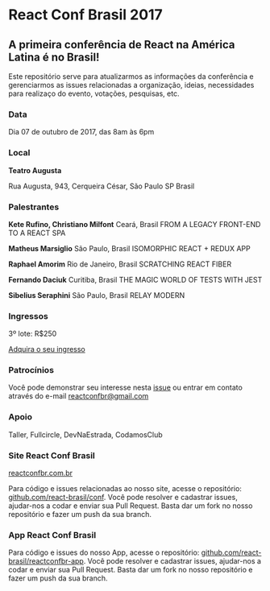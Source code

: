 # React Conf Brasil 2017

## A primeira conferência de React na América Latina é no Brasil!

Este repositório serve para atualizarmos as informações da conferência e gerenciarmos as issues relacionadas a organização, ideias, necessidades para realizaço do evento, votações, pesquisas, etc.

### Data

Dia 07 de outubro de 2017, das 8am às 6pm

### Local

**Teatro Augusta**

Rua Augusta, 943, Cerqueira César, São Paulo SP Brasil

### Palestrantes

**Kete Rufino, Christiano Milfont** Ceará, Brasil
FROM A LEGACY FRONT-END TO A REACT SPA

**Matheus Marsiglio** São Paulo, Brasil
ISOMORPHIC REACT + REDUX APP

**Raphael Amorim** Rio de Janeiro, Brasil
SCRATCHING REACT FIBER

**Fernando Daciuk** Curitiba, Brasil
THE MAGIC WORLD OF TESTS WITH JEST

**Sibelius Seraphini** São Paulo, Brasil
RELAY MODERN

### Ingressos

3º lote: R$250

[Adquira o seu ingresso](https://www.sympla.com.br/react-conf-brasil-2017__161239)

### Patrocínios

Você pode demonstrar seu interesse nesta [issue](https://github.com/react-brasil/reactconfbr/issues/7) ou entrar em contato através do e-mail reactconfbr@gmail.com

### Apoio

Taller, Fullcircle, DevNaEstrada, CodamosClub

### Site React Conf Brasil

[reactconfbr.com.br](http://reactconfbr.com.br)

Para código e issues relacionadas ao nosso site, acesse o repositório: [github.com/react-brasil/conf](https://github.com/react-brasil/conf). Você pode resolver e cadastrar issues, ajudar-nos a codar e enviar sua Pull Request. Basta dar um fork no nosso repositório e fazer um push da sua branch.

### App React Conf Brasil

Para código e issues do nosso App, acesse o repositório: [github.com/react-brasil/reactconfbr-app](https://github.com/react-brasil/reactconfbr-app). Você pode resolver e cadastrar issues, ajudar-nos a codar e enviar sua Pull Request. Basta dar um fork no nosso repositório e fazer um push da sua branch.

